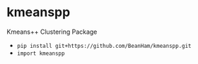 # kmeanspp
Kmeans++ Clustering Package

- ```pip install git+https://github.com/BeanHam/kmeanspp.git```
- ```import kmeanspp```
